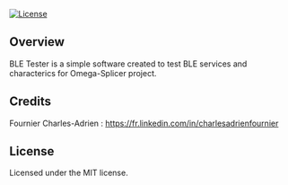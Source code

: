 [![License](http://img.shields.io/badge/license-MIT-lightgrey.svg?style=flat
)](http://mit-license.org)

## Overview

BLE Tester is a simple software created to test BLE services and characterics for Omega-Splicer project. 

## Credits

Fournier Charles-Adrien : https://fr.linkedin.com/in/charlesadrienfournier

## License

Licensed under the MIT license.
